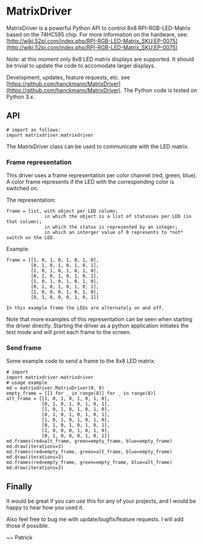# MatrixDriver

MatrixDriver is a powerful Python API to control 8x8 RPI-RGB-LED-Matrix based on the 74HC595 chip. For more information on the hardware, see: [http://wiki.52pi.com/index.php/RPI-RGB-LED-Matrix_SKU:EP-0075](http://wiki.52pi.com/index.php/RPI-RGB-LED-Matrix_SKU:EP-0075)

*Note:* at this moment only 8x8 LED matrix displays are supported. It should be trivial to update the code to accomodate larger displays.

Development, updates, feature requests, etc. see [https://github.com/hanckmann/MatrixDriver](https://github.com/hanckmann/MatrixDriver). The Python code is tested on Python 3.x.


## API

    # import as follows:
    import matrixdriver.matrixdriver

The MatrixDriver class can be used to communicate with the LED matrix.

### Frame representation

This driver uses a frame representation per color channel (red, green, blue).
A color frame represents if the LED with the corresponding color is switched on.

The representation:

    frame = list, with object per LED column;
                  in which the object is a list of statusses per LED (in that column);
                  in which the status is represented by an integer;
                  in which an interger value of 0 represents to *not* switch on the LED.

Example:

    frame = [[1, 0, 1, 0, 1, 0, 1, 0],
             [0, 1, 0, 1, 0, 1, 0, 1],
             [1, 0, 1, 0, 1, 0, 1, 0],
             [0, 1, 0, 1, 0, 1, 0, 1],
             [1, 0, 1, 0, 1, 0, 1, 0],
             [0, 1, 0, 1, 0, 1, 0, 1],
             [1, 0, 0, 0, 1, 0, 1, 0],
             [0, 1, 0, 0, 0, 1, 0, 1]]

    In this example frame the LEDs are alternately on and off.

Note that more examples of this representation can be seen when starting the driver directly. Starting the driver as a python application initiates the test mode and will print each frame to the screen.

### Send frame

Some example code to send a frame to the 8x8 LED matrix:

    # import
    import matrixdriver.matrixdriver
    # usage example
    md = matrixdriver.MatrixDriver(0, 0)
    empty_frame = [[1 for _ in range(8)] for _ in range(8)]
    alt_frame = [[1, 0, 1, 0, 1, 0, 1, 0],
                 [0, 1, 0, 1, 0, 1, 0, 1],
                 [1, 0, 1, 0, 1, 0, 1, 0],
                 [0, 1, 0, 1, 0, 1, 0, 1],
                 [1, 0, 1, 0, 1, 0, 1, 0],
                 [0, 1, 0, 1, 0, 1, 0, 1],
                 [1, 0, 0, 0, 1, 0, 1, 0],
                 [0, 1, 0, 0, 0, 1, 0, 1]]
    md.frames(red=alt_frame, green=empty_frame, blue=empty_frame)
    md.draw(iterations=3)
    md.frames(red=empty_frame, green=alt_frame, blue=empty_frame)
    md.draw(iterations=3)
    md.frames(red=empty_frame, green=empty_frame, blue=alt_frame)
    md.draw(iterations=3)


## Finally

It would be great if you can use this for any of your projects, and I would be happy to hear how you used it.

Also feel free to bug me with update/bugfix/feature requests. I will add those if possible.

~~ Patrick
